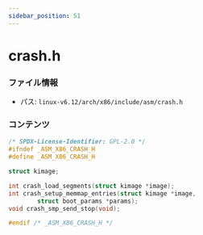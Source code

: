 ```yaml
---
sidebar_position: 51
---
```

# crash.h

### ファイル情報

- パス: `linux-v6.12/arch/x86/include/asm/crash.h`

### コンテンツ

```h
/* SPDX-License-Identifier: GPL-2.0 */
#ifndef _ASM_X86_CRASH_H
#define _ASM_X86_CRASH_H

struct kimage;

int crash_load_segments(struct kimage *image);
int crash_setup_memmap_entries(struct kimage *image,
		struct boot_params *params);
void crash_smp_send_stop(void);

#endif /* _ASM_X86_CRASH_H */

```
